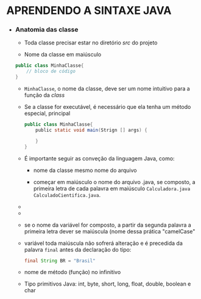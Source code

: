 # APRENDENDO A SINTAXE JAVA

- ### Anatomia das classe
  
  - Toda classe precisar estar no diretório *src* do projeto
  
  - Nome da classe em maiúsculo
  
  ```java
  public class MinhaClasse{
      // bloco de código
  }
  ```
  
  - `MinhaClasse`, o nome da classe, deve ser um nome intuitivo para a função da *class*
  
  - Se a classe for executável, é necessário que ela tenha um método especial, principal
    
    ```java
    public class MinhaClasse{
        public static void main(Strign [] args) {
    
        }
    }
    ```
  
  - É importante seguir as conveção da linguagem Java, como:
    
    - nome da classe mesmo nome do arquivo
    
    - começar em maiúsculo o nome do arquivo .java, se composto, a primeira letra de cada palavra em maiúsculo `Calculadora.java CalculadoCientifica.java`.
  
  -   
  - 
    
    - se o nome da variável for composto, a partir da segunda palavra a primeira letra dever se maiúscula (nome dessa prática "camelCase"
    
    - variável toda maiúscula não sofrerá alteração e é precedida da palavra `final` antes da declaração do tipo:
      
      ```java
      final String BR = "Brasil"
      ```
    
    - nome de método (função) no infinitivo
  
  - Tipo primitivos Java: int, byte, short, long, float, double, boolean e char

        
